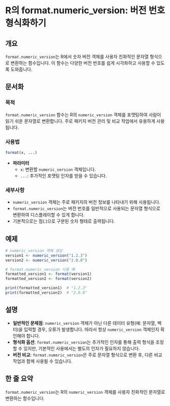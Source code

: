 <!--
Meta Description: # R의 format.numeric_version: 버전 번호 형식화하기 ## 개요 `format.numeric_version`는 R에서 숫자 버전 객체를 사용자 친화적인 문자열 형식으로 변환하는 함수입니다. 이 함수는 다양한 버전 번호를 쉽게 시각화하고 사용할 수 있...
Meta Keywords: numeric_version, format, 문자열, 객체를, 형식으로
-->

# R의 format.numeric_version: 버전 번호 형식화하기

## 개요
`format.numeric_version`는 R에서 숫자 버전 객체를 사용자 친화적인 문자열 형식으로 변환하는 함수입니다. 이 함수는 다양한 버전 번호를 쉽게 시각화하고 사용할 수 있도록 도와줍니다.

## 문서화
### 목적
`format.numeric_version` 함수는 R의 `numeric_version` 객체를 포맷팅하여 사람이 읽기 쉬운 문자열로 변환합니다. 주로 패키지 버전 관리 및 비교 작업에서 유용하게 사용됩니다.

### 사용법
```R
format(x, ...)
```

- **파라미터**
  - `x`: 변환할 `numeric_version` 객체입니다.
  - `...`: 추가적인 포맷팅 인자를 받을 수 있습니다.

### 세부사항
- `numeric_version` 객체는 주로 패키지의 버전 정보를 나타내기 위해 사용됩니다.
- `format.numeric_version`는 버전 번호를 일반적으로 사용되는 문자열 형식으로 변환하여 디스플레이할 수 있게 합니다.
- 기본적으로는 점(.)으로 구분된 숫자 형태로 출력됩니다.

## 예제
```R
# numeric_version 객체 생성
version1 <- numeric_version("1.2.3")
version2 <- numeric_version("2.0.0")

# format.numeric_version 사용 예
formatted_version1 <- format(version1)
formatted_version2 <- format(version2)

print(formatted_version1)  # "1.2.3"
print(formatted_version2)  # "2.0.0"
```

## 설명
- **일반적인 문제점**: `numeric_version` 객체가 아닌 다른 데이터 유형(예: 문자열, 벡터)을 입력할 경우, 오류가 발생합니다. 따라서 항상 `numeric_version` 객체인지 확인해야 합니다.
- **형식화 옵션**: `format.numeric_version`는 추가적인 인자를 통해 출력 형식을 조정할 수 있지만, 기본적인 사용에서는 별도의 인자가 필요하지 않습니다.
- **버전 비교**: `format.numeric_version`은 주로 문자열 형식으로 변환 후, 다른 비교 작업과 함께 사용될 수 있습니다.

## 한 줄 요약
`format.numeric_version`는 R의 `numeric_version` 객체를 사용자 친화적인 문자열로 변환하는 함수입니다.